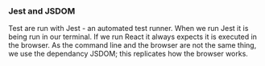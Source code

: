 ### Jest and JSDOM
Test are run with Jest - an automated test runner. When we run Jest it is being run in our terminal. If we run React it always expects it is executed in the browser. As the command line and the browser are not the same thing, we use the dependancy JSDOM; this replicates how the browser works. 
